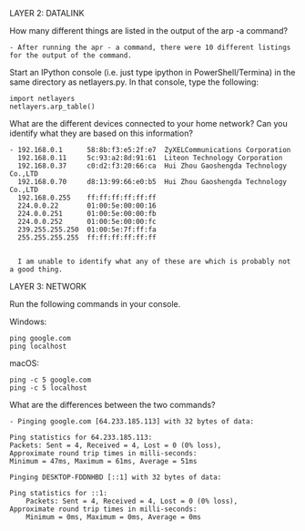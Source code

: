 LAYER 2: DATALINK


How many different things are listed in the output of the arp -a command?

    - After running the apr - a command, there were 10 different listings for the output of the command. 

Start an IPython console (i.e. just type ipython in PowerShell/Termina) in the same directory as netlayers.py. In that console, type the following:

    import netlayers
    netlayers.arp_table()

What are the different devices connected to your home network? Can you identify what they are based on this information?

    - 192.168.0.1      58:8b:f3:e5:2f:e7  ZyXELCommunications Corporation
      192.168.0.11     5c:93:a2:8d:91:61  Liteon Technology Corporation
      192.168.0.37     c0:d2:f3:20:66:ca  Hui Zhou Gaoshengda Technology Co.,LTD
      192.168.0.70     d8:13:99:66:e0:b5  Hui Zhou Gaoshengda Technology Co.,LTD
      192.168.0.255    ff:ff:ff:ff:ff:ff
      224.0.0.22       01:00:5e:00:00:16
      224.0.0.251      01:00:5e:00:00:fb
      224.0.0.252      01:00:5e:00:00:fc
      239.255.255.250  01:00:5e:7f:ff:fa
      255.255.255.255  ff:ff:ff:ff:ff:ff 


      I am unable to identify what any of these are which is probably not a good thing. 


LAYER 3: NETWORK

Run the following commands in your console.

Windows:

    ping google.com
    ping localhost

macOS:

    ping -c 5 google.com
    ping -c 5 localhost

What are the differences between the two commands?

    - Pinging google.com [64.233.185.113] with 32 bytes of data:

    Ping statistics for 64.233.185.113:
    Packets: Sent = 4, Received = 4, Lost = 0 (0% loss),
    Approximate round trip times in milli-seconds:
    Minimum = 47ms, Maximum = 61ms, Average = 51ms

    Pinging DESKTOP-FDDNHBD [::1] with 32 bytes of data:

    Ping statistics for ::1:
        Packets: Sent = 4, Received = 4, Lost = 0 (0% loss),
    Approximate round trip times in milli-seconds:
        Minimum = 0ms, Maximum = 0ms, Average = 0ms

